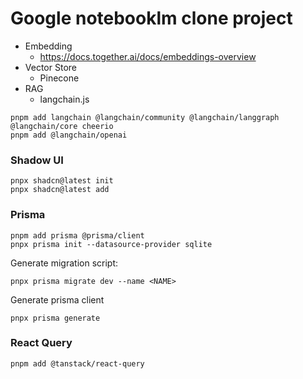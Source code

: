 # Google notebooklm clone project


- Embedding
  - https://docs.together.ai/docs/embeddings-overview
- Vector Store
  - Pinecone
- RAG
  - langchain.js

```
pnpm add langchain @langchain/community @langchain/langgraph @langchain/core cheerio
pnpm add @langchain/openai 
```

### Shadow UI
```
pnpx shadcn@latest init
pnpx shadcn@latest add
```

### Prisma
```
pnpm add prisma @prisma/client
pnpx prisma init --datasource-provider sqlite
```

Generate migration script:
```
pnpx prisma migrate dev --name <NAME>
```

Generate prisma client
```
pnpx prisma generate
```

### React Query
```
pnpm add @tanstack/react-query
```